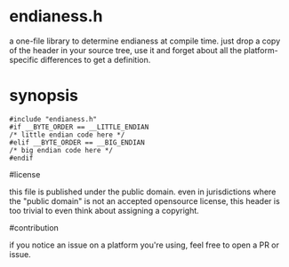 # endianess.h

a one-file library to determine endianess at compile time.
just drop a copy of the header in your source tree, use it
and forget about all the platform-specific differences to
get a definition.

# synopsis

```
#include "endianess.h"
#if __BYTE_ORDER == __LITTLE_ENDIAN
/* little endian code here */
#elif __BYTE_ORDER == __BIG_ENDIAN
/* big endian code here */
#endif
```

#license

this file is published under the public domain.
even in jurisdictions where the "public domain" is not an
accepted opensource license, this header is too trivial
to even think about assigning a copyright.

#contribution

if you notice an issue on a platform you're using, feel
free to open a PR or issue.
